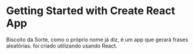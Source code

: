 # Getting Started with Create React App

Biscoito da Sorte, como o próprio nome já diz, é um app que gerará frases aleatórias. foi criado utilizando usando React.
